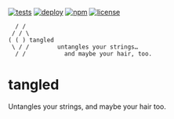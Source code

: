 [![tests][tests]][tests-url]
[![deploy][deploy]][deploy-url]
[![npm][npm]][npm-url]
[![license][license]][license-url]

```text
  / /
 / / \
( ( ) tangled
 \ / /        untangles your strings…
  / /           and maybe your hair, too.
```


[tests]: https://img.shields.io/travis/jsbites/tangled.svg
[tests-url]: https://travis-ci.org/jsbites/tangled
[npm-url]: https://www.npmjs.com/packages/slytherin
[npm]: https://img.shields.io/npm/v/tangled.svg
[deploy]: https://img.shields.io/github/last-commit/jsbites/tangled.svg?label=last%20deployed
[deploy-url]: https://github.com/jsbites/tangled/
[license]: https://img.shields.io/npm/l/tangled.svg
[license-url]: https://www.npmjs.com/package/tangled

# tangled

Untangles your strings, and maybe your hair too.
